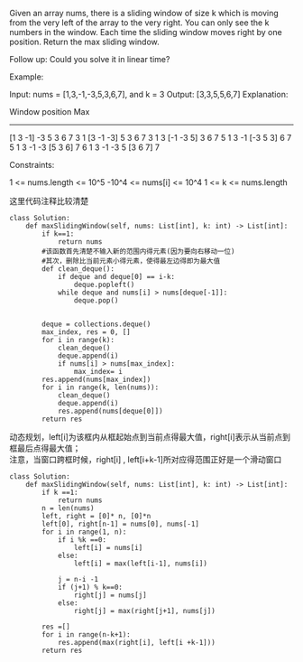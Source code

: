 Given an array nums, there is a sliding window of size k which is moving from the very left of the array to the very right. You can only see the k numbers in the window. Each time the sliding window moves right by one position. Return the max sliding window.

Follow up:
Could you solve it in linear time?

Example:

Input: nums = [1,3,-1,-3,5,3,6,7], and k = 3
Output: [3,3,5,5,6,7] 
Explanation: 

Window position                Max
---------------               -----
[1  3  -1] -3  5  3  6  7       3
 1 [3  -1  -3] 5  3  6  7       3
 1  3 [-1  -3  5] 3  6  7       5
 1  3  -1 [-3  5  3] 6  7       5
 1  3  -1  -3 [5  3  6] 7       6
 1  3  -1  -3  5 [3  6  7]      7
 

Constraints:

1 <= nums.length <= 10^5
-10^4 <= nums[i] <= 10^4
1 <= k <= nums.length


这里代码注释比较清楚
```
class Solution:
    def maxSlidingWindow(self, nums: List[int], k: int) -> List[int]:
        if k==1:
            return nums
        #该函数首先清楚不输入新的范围内得元素(因为要向右移动一位)
        #其次，删除比当前元素小得元素，使得最左边得即为最大值
        def clean_deque():
            if deque and deque[0] == i-k:
                deque.popleft()
            while deque and nums[i] > nums[deque[-1]]:
                deque.pop()
        
        
        deque = collections.deque()
        max_index, res = 0, []
        for i in range(k):
            clean_deque()
            deque.append(i)
            if nums[i] > nums[max_index]:
                max_index= i
        res.append(nums[max_index])
        for i in range(k, len(nums)):
            clean_deque()
            deque.append(i)
            res.append(nums[deque[0]])
        return res
```

动态规划，left[i]为该框内从框起始点到当前点得最大值，right[i]表示从当前点到框最后点得最大值；  
注意，当窗口跨框时候，right[i] , left[i+k-1]所对应得范围正好是一个滑动窗口
```
class Solution:
    def maxSlidingWindow(self, nums: List[int], k: int) -> List[int]:
        if k ==1:
            return nums
        n = len(nums)
        left, right = [0]* n, [0]*n
        left[0], right[n-1] = nums[0], nums[-1]
        for i in range(1, n):
            if i %k ==0:
                left[i] = nums[i]
            else:
                left[i] = max(left[i-1], nums[i])
            
            j = n-i -1
            if (j+1) % k==0:
                right[j] = nums[j]
            else:
                right[j] = max(right[j+1], nums[j])
        
        res =[]
        for i in range(n-k+1):
            res.append(max(right[i], left[i +k-1]))
        return res
```
